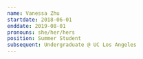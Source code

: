 ```yaml
---
name: Vanessa Zhu
startdate: 2018-06-01
enddate: 2019-08-01
pronouns: she/her/hers
position: Summer Student
subsequent: Undergraduate @ UC Los Angeles
---
```

